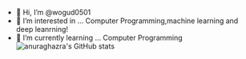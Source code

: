 - 👋 Hi, I’m @wogud0501
- 👀 I’m interested in ... Computer Programming,machine learning and deep leanrning!
- 🌱 I’m currently learning ... Computer Programming
![anuraghazra's GitHub stats](https://github-readme-stats.vercel.app/api?wogud0501=anuraghazraw&count_private=true&show_icons=true&theme=cobalt)
